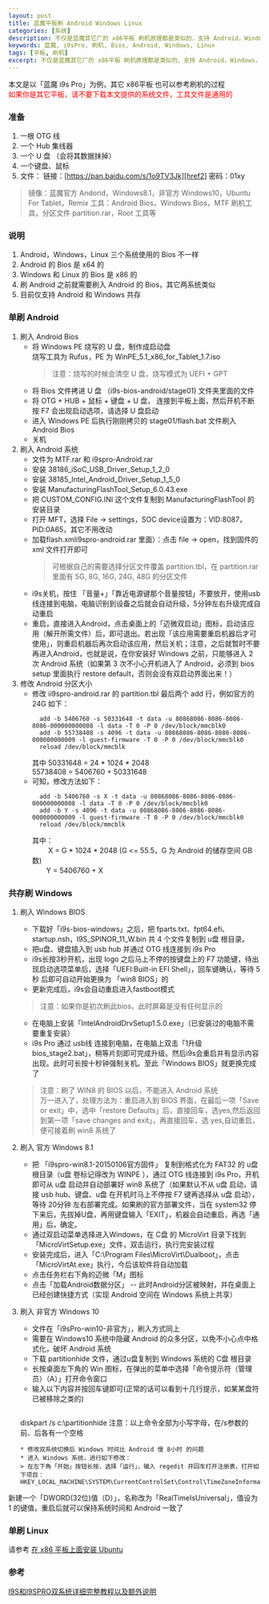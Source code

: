 ```yaml
---
layout: post
title: 蓝魔平板刷 Android Windows Linux
categories: [系统]
description: 不仅是蓝魔其它厂的 x86平板 刷机原理都是类似的，支持 Android，Windows，Linux 之间的互刷
keywords: 蓝魔, i9sPro, 刷机, Bios, Android, Windows, Linux
tags: [平板, 刷机]
excerpt: 不仅是蓝魔其它厂的 x86平板 刷机原理都是类似的，支持 Android，Windows，Linux 之间的互刷
---
```

本文是以「蓝魔 i9s Pro」为例，其它 x86平板 也可以参考刷机的过程  
<font color="red">如果你是其它平板，请不要下载本文提供的系统文件，工具文件是通用的</font>

### 准备
1. 一根 OTG 线
1. 一个 Hub 集线器
1. 一个 U 盘 （会将其数据抹掉）
1. 一个键盘、鼠标
1. 文件： 链接：[https://pan.baidu.com/s/1o9TV3Jk][href2] 密码：01xy  
> 镜像：蓝魔官方 Andorid，Windows8.1，非官方 Windows10，Ubuntu For Tablet，Remix
> 工具：Android Bios，Windows Bios，MTF 刷机工具，分区文件 partition.rar，Root 工具等

### 说明
1. Android，Windows，Linux 三个系统使用的 Bios 不一样
1. Android 的 Bios 是 x64 的
1. Windows 和 Linux 的 Bios 是 x86 的
1. 刷 Android 之前就需要刷入 Android 的 Bios，其它两系统类似
1. 目前仅支持 Android 和 Windows 共存

### 单刷 Android
1. 刷入 Android Bios
    * 将 Windows PE 烧写的 U 盘，制作成启动盘   
      烧写工具为 Rufus，PE 为 WinPE_5.1_x86_for_Tablet_1.7.iso
      > 注意：烧写的时候会清空 U 盘，烧写模式为 UEFI + GPT
    * 将 Bios 文件拷进 U 盘 （i9s-bios-android/stage01) 文件夹里面的文件  
    * 将 OTG + HUB + 鼠标 + 键盘 + U 盘， 连接到平板上面，然后开机不断 按 F7 会出现启动选项，请选择 U 盘启动
    * 进入 Windows PE 后执行刚刚拷贝的 stage01/flash.bat 文件刷入 Android Bios
    * 关机
1. 刷入 Android 系统
    * 文件为 MTF.rar 和 i9spro-Android.rar
    * 安装 38186_iSoC_USB_Driver_Setup_1_2_0
    * 安装 38185_Intel_Android_Driver_Setup_1_5_0
    * 安装 ManufacturingFlashTool_Setup_6.0.43.exe
    * 把 CUSTOM_CONFIG.INI 这个文件复制到 ManufacturingFlashTool 的安装目录
    * 打开 MFT，选择 File -> settings，SOC device设置为：VID:8087，PID:0A65，其它不用改动
    * 加载flash.xmli9spro-android.rar 里面）：点击 file -> open，找到固件的 xml 文件打开即可
        > 可根据自己的需要选择分区文件覆盖 partition.tbl，在 partition.rar 里面有 5G, 8G, 16G, 24G, 48G 的分区文件
    * i9s关机，按住 「音量+」「靠近电源键那个音量按钮」不要放开，使用usb线连接到电脑，电脑识别到设备之后就会自动升级，5分钟左右升级完成自动重启 
    * 重启，直接进入Android，点击桌面上的「迈微双启动」图标，启动该应用（解开所需文件）后，即可退出。若出现「该应用需要重启机器后才可使用」，则重启机器后再次启动该应用，然后关机；注意，之后就暂时不要再进入Android，也就是说，在你安装好 Windows 之前，只能够进入 2 次 Android 系统（如果第 3 次不小心开机进入了 Android，必须到 bios setup 里面执行 restore default，否则会没有双启动界面出来！）
1. 修改 Android 分区大小
    * 修改 ii9spro-android.rar 的 partition.tbl 最后两个 add 行，例如官方的 24G 如下：
      ```
        add -b 5406760 -s 50331648 -t data -u 80868086-8086-8086-8086-000000000008 -l data -T 0 -P 0 /dev/block/mmcblk0
        add -b 55738408 -s 4096 -t data -u 80868086-8086-8086-8086-000000000009 -l guest-firmware -T 0 -P 0 /dev/block/mmcblk0
        reload /dev/block/mmcblk
      ```
      其中 50331648 = 24 * 1024 * 2048  
          55738408 = 5406760 + 50331648  
    * 可知，修改方法如下：
      ```
        add -b 5406760 -s X -t data -u 80868086-8086-8086-8086-000000000008 -l data -T 0 -P 0 /dev/block/mmcblk0
        add -b Y -s 4096 -t data -u 80868086-8086-8086-8086-000000000009 -l guest-firmware -T 0 -P 0 /dev/block/mmcblk0
        reload /dev/block/mmcblk
      ```
      其中：  
    　　  X = G * 1024 * 2048 (G <= 55.5，G 为 Android 的储存空间 GB 数)  
      　　Y = 5406760 + X

    

### 共存刷 Windows
1. 刷入 Windows  BIOS
    * 下载好「i9s-bios-windows」之后，把 fparts.txt、fpt64.efi、startup.nsh，I9S_SPINOR_11_W.bin 共 4 个文件复制到 u盘 根目录。
    * 把u盘、键盘插入到 usb hub 并通过 OTG 线连接到 i9s Pro
    * i9s长按3秒开机，出现 logo 之后马上不停的按键盘上的 F7 功能键，待出现启动选项菜单后，选择「UEFI:Built-in EFI Shell」，回车键确认，等待 5秒 后即可自动开始更换为 「win8 BIOS」的
    * 更新完成后，i9s会自动重启进入fastboot模式
    > 注意：如果你是初次刷此bios，此时屏幕是没有任何显示的  
    * 在电脑上安装「IntelAndroidDrvSetup1.5.0.exe」（已安装过的电脑不需要重复安装）
    * i9s Pro 通过 usb线 连接到电脑，在电脑上双击「1升级bios_stage2.bat」，稍等片刻即可完成升级。然后i9s会重启并有显示内容出现。此时可长按十秒钟强制关机。至此「Windows BIOS」就更换完成了  
     > 注意：刷了 WIN8 的 BIOS 以后，不能进入 Android 系统  
     > 万一进入了，处理方法为：重启进入到 BIOS 界面，在最后一项「Save or exit」中，选中「restore Defaults」后，直接回车，选yes,然后返回到第一项「save changes and exit」，再直接回车，选 yes,自动重启，便可接着刷 win8 系统了
1. 刷入 官方 Windows 8.1
    * 把 「i9spro-win8.1-20150106官方固件」 复制到格式化为 FAT32 的 u盘 根目录（u盘 卷标记得改为 WINPE ），通过 OTG 线连接到 i9s Pro，开机即可从 u盘 启动并自动部署好 win8 系统了（如果默认不从 u盘 启动，请接 usb hub、键盘、u盘 在开机时马上不停按 F7 键再选择从 u盘 启动），等待 20分钟 左右部署完成。如果刷的官方部署文件，当在 system32 停下来后，先拔掉U盘，再用键盘输入「EXIT」，机器会自动重启，再选「通用」后，确定。 
    * 通过双启动菜单选择进入Windows，在 C盘 的 MicroVirt 目录下找到「MicroVirtSetup.exe」文件，双击运行，执行完安装过程
    * 安装完成后，进入「C:\Program Files\MicroVirt\Dualboot」，点击「MicroVirtAt.exe」执行，今后该软件将自动加载
    * 点击任务栏右下角的迈微「M」图标
    * 点击「加载Android数据分区」 -- 此时Android分区被映射，并在桌面上已经创建快捷方式（实现 Android 空间在 Windows 系统上共享）

1. 刷入 非官方 Windows 10
    * 文件在「i9sPro-win10-非官方」，刷入方式同上
    * 需要在 Windows10 系统中隐藏 Android 的众多分区，以免不小心点中格式化，破坏 Android 系统
    * 下载 partitionhide 文件，通过u盘复制到 Windows 系统的 C盘 根目录
    * 长按桌面左下角的 Win 图标，在弹出的菜单中选择「命令提示符（管理员）（A）」打开命令窗口
    * 输入以下内容并按回车键即可(正常的话可以看到十几行提示，如某某盘符已被移除之类的)
      ```
    diskpart /s c:\partitionhide
    注意：以上命令全部为小写字母，在/s参数的前、后各有一个空格
      ```
    * 修改双系统切换后 Windows 时间比 Android 慢 8小时 的问题
    * 进入 Windows 系统，进行如下修改：
    > 在左下角「开始」按钮长按，选择「运行」，输入 regedit 并回车打开注册表，打开如下项目：HKEY_LOCAL_MACHINE\SYSTEM\CurrentControlSet\Control\TimeZoneInformation\
新建一个「DWORD(32位)值（D）」，名称改为「RealTimeIsUniversal」，值设为 1 的键值，重启后就可以保持系统时间和 Android 一致了

### 单刷 Linux
请参考 [在 x86 平板上面安装 Ubuntu][href1]

### 参考
[I9S和I9SPRO双系统详细完整教程以及额外说明][href3]

[href1]: /2017/04/11/install-ubuntu-on-tablet/
[href2]: https://pan.baidu.com/s/1o9TV3Jk
[href3]: http://tieba.baidu.com/p/3530141496